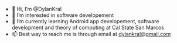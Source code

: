 - 👋 Hi, I’m @DylanKral
- 👀 I’m interested in software developement
- 🌱 I’m currently learning Android app developement, software development and theory of computing at Cal State San Marcos
- 📫 Best way to reach me is through email at dylankral@gmail.com

<!---
DylanKral/DylanKral is a ✨ special ✨ repository because its `README.md` (this file) appears on your GitHub profile.
You can click the Preview link to take a look at your changes.
--->
